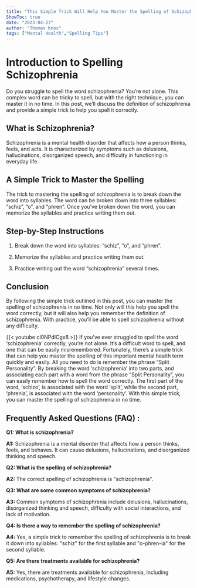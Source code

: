 ```yaml
---
title: "This Simple Trick Will Help You Master the Spelling of Schizophrenia in No Time!"
ShowToc: true 
date: "2023-04-27"
author: "Thomas Knox" 
tags: ["Mental Health","Spelling Tips"]
---
```

# Introduction to Spelling Schizophrenia

Do you struggle to spell the word schizophrenia? You’re not alone. This complex word can be tricky to spell, but with the right technique, you can master it in no time. In this post, we’ll discuss the definition of schizophrenia and provide a simple trick to help you spell it correctly. 

## What is Schizophrenia?

Schizophrenia is a mental health disorder that affects how a person thinks, feels, and acts. It is characterized by symptoms such as delusions, hallucinations, disorganized speech, and difficulty in functioning in everyday life. 

## A Simple Trick to Master the Spelling

The trick to mastering the spelling of schizophrenia is to break down the word into syllables. The word can be broken down into three syllables: “schiz”, “o”, and “phren”. Once you’ve broken down the word, you can memorize the syllables and practice writing them out. 

## Step-by-Step Instructions

1. Break down the word into syllables: “schiz”, “o”, and “phren”.

2. Memorize the syllables and practice writing them out.

3. Practice writing out the word “schizophrenia” several times.

## Conclusion

By following the simple trick outlined in this post, you can master the spelling of schizophrenia in no time. Not only will this help you spell the word correctly, but it will also help you remember the definition of schizophrenia. With practice, you’ll be able to spell schizophrenia without any difficulty.

{{< youtube cI0NPdICgx8 >}} 
If you’ve ever struggled to spell the word ‘schizophrenia’ correctly, you’re not alone. It’s a difficult word to spell, and one that can be easily misremembered. Fortunately, there’s a simple trick that can help you master the spelling of this important mental health term quickly and easily. All you need to do is remember the phrase “Split Personality”. By breaking the word ‘schizophrenia’ into two parts, and associating each part with a word from the phrase “Split Personality”, you can easily remember how to spell the word correctly. The first part of the word, ‘schizo’, is associated with the word ‘split’, while the second part, ‘phrenia’, is associated with the word ‘personality’. With this simple trick, you can master the spelling of schizophrenia in no time.

## Frequently Asked Questions (FAQ) :
**Q1: What is schizophrenia?**

**A1:** Schizophrenia is a mental disorder that affects how a person thinks, feels, and behaves. It can cause delusions, hallucinations, and disorganized thinking and speech.

**Q2: What is the spelling of schizophrenia?**

**A2:** The correct spelling of schizophrenia is "schizophrenia".

**Q3: What are some common symptoms of schizophrenia?**

**A3:** Common symptoms of schizophrenia include delusions, hallucinations, disorganized thinking and speech, difficulty with social interactions, and lack of motivation.

**Q4: Is there a way to remember the spelling of schizophrenia?**

**A4:** Yes, a simple trick to remember the spelling of schizophrenia is to break it down into syllables: "schiz" for the first syllable and "o-phren-ia" for the second syllable.

**Q5: Are there treatments available for schizophrenia?**

**A5:** Yes, there are treatments available for schizophrenia, including medications, psychotherapy, and lifestyle changes.





